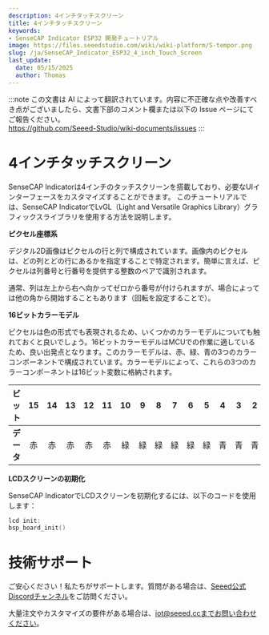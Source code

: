 ```yaml
---
description: 4インチタッチスクリーン
title: 4インチタッチスクリーン
keywords:
- SenseCAP Indicator ESP32 開発チュートリアル
image: https://files.seeedstudio.com/wiki/wiki-platform/S-tempor.png
slug: /ja/SenseCAP_Indicator_ESP32_4_inch_Touch_Screen
last_update:
  date: 05/15/2025
  author: Thomas
---
```

:::note
この文書は AI によって翻訳されています。内容に不正確な点や改善すべき点がございましたら、文書下部のコメント欄または以下の Issue ページにてご報告ください。  
https://github.com/Seeed-Studio/wiki-documents/issues
:::

# **4インチタッチスクリーン**

SenseCAP Indicatorは4インチのタッチスクリーンを搭載しており、必要なUIインターフェースをカスタマイズすることができます。
このチュートリアルでは、SenseCAP IndicatorでLvGL（Light and Versatile Graphics Library）グラフィックスライブラリを使用する方法を説明します。

**ピクセル座標系**

デジタル2D画像はピクセルの行と列で構成されています。画像内のピクセルは、どの列とどの行にあるかを指定することで特定されます。簡単に言えば、ピクセルは列番号と行番号を提供する整数のペアで識別されます。

通常、列は左上から右へ向かってゼロから番号が付けられますが、場合によっては他の角から開始することもあります（回転を設定することで）。

**16ビットカラーモデル**

ピクセルは色の形式でも表現されるため、いくつかのカラーモデルについても触れておくと良いでしょう。16ビットカラーモデルはMCUでの作業に適しているため、良い出発点となります。このカラーモデルは、赤、緑、青の3つのカラーコンポーネントで構成されています。カラーモデルによって、これらの3つのカラーコンポーネントは16ビット変数に格納されます。

| ビット  | 15   | 14   | 13   | 12   | 11   | 10   | 9   | 8   | 7   | 6   | 5   | 4   | 3   | 2   | 1   | 0   |
| ---  | :-----: | :-----: | :-----: | :-----: | :-----: | :-----: | :-----: | :-----: | :-----: | :-----: | :-----: | :-----: | :-----: | :-----: | :-----: | :-----: |
| **データ** | 赤   | 赤   | 赤   | 赤   | 赤   | 緑   | 緑   | 緑   | 緑   | 緑   | 緑   | 青   | 青   | 青   | 青   | 青   |

**LCDスクリーンの初期化**

SenseCAP IndicatorでLCDスクリーンを初期化するには、以下のコードを使用します：

```c
lcd init:
bsp_board_init()
```

# **技術サポート**

ご安心ください！私たちがサポートします。質問がある場合は、[Seeed公式Discordチャンネル](https://discord.com/invite/QqMgVwHT3X)をご訪問ください。

大量注文やカスタマイズの要件がある場合は、iot@seeed.ccまでお問い合わせください。